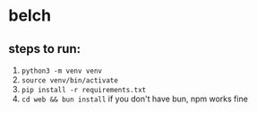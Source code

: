 # belch

## steps to run:
1. `python3 -m venv venv`
2. `source venv/bin/activate`
3. `pip install -r requirements.txt`
4. `cd web && bun install` if you don't have bun, npm works fine

